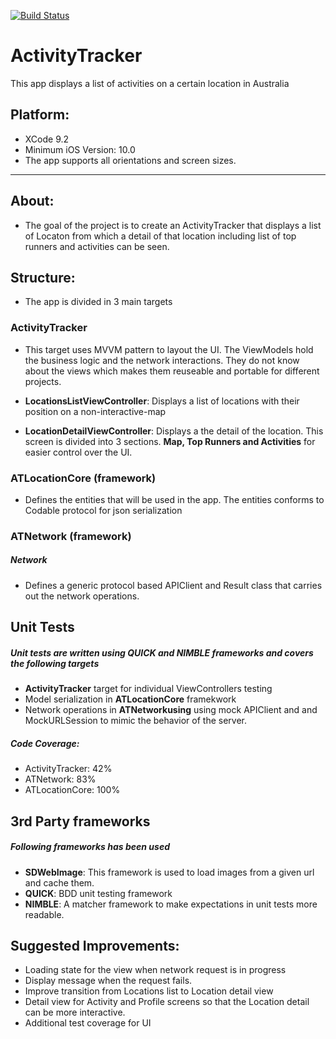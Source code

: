 [![Build Status](https://travis-ci.org/arslanraza/ActivityTracker.svg?branch=master)](https://travis-ci.org/arslanraza/ActivityTracker)

# ActivityTracker
This app displays a list of activities on a certain location in Australia

## Platform:

* XCode 9.2
* Minimum iOS Version: 10.0
* The app supports all orientations and screen sizes.

---
## About:

* The goal of the project is to create an ActivityTracker that displays a list of Locaton from which a detail of that location including list of top runners and activities can be seen.


## Structure:

* The app is divided in 3 main targets

### ActivityTracker

* This target uses MVVM pattern to layout the UI. The ViewModels hold the business logic and the network interactions. They do not know about the views which makes them reuseable and portable for different projects.

* **LocationsListViewController**: Displays a list of locations with their position on a non-interactive-map
* **LocationDetailViewController**: Displays a the detail of the location. This screen is divided into 3 sections. **Map, Top Runners and Activities** for easier control over the UI.

### ATLocationCore (framework)

* Defines the entities that will be used in the app. The entities conforms to Codable protocol for json serialization

### ATNetwork (framework)

##### Network

* Defines a generic protocol based APIClient and Result class that carries out the network operations.

## Unit Tests

##### Unit tests are written using _**QUICK**_ and _**NIMBLE**_ frameworks and covers the following targets

* **ActivityTracker** target for individual ViewControllers testing
* Model serialization in **ATLocationCore** framekwork
* Network operations in **ATNetworkusing** using mock APIClient and and MockURLSession to mimic the behavior of the server.

##### Code Coverage:

* ActivityTracker: 42%
* ATNetwork: 83%
* ATLocationCore: 100%

## 3rd Party frameworks

##### Following frameworks has been used

* **SDWebImage**: This framework is used to load images from a given url and cache them.
* **QUICK**: BDD unit testing framework
* **NIMBLE**: A matcher framework to make expectations in unit tests more readable.

## Suggested Improvements:

* Loading state for the view when network request is in progress
* Display message when the request fails.
* Improve transition from Locations list to Location detail view
* Detail view for Activity and Profile screens so that the Location detail can be more interactive.
* Additional test coverage for UI



